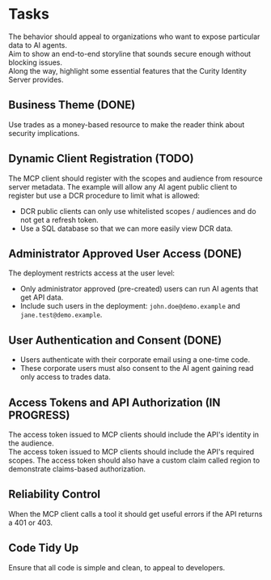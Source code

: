 # Tasks

The behavior should appeal to organizations who want to expose particular data to AI agents.\
Aim to show an end-to-end storyline that sounds secure enough without blocking issues.\
Along the way, highlight some essential features that the Curity Identity Server provides.

## Business Theme (DONE)

Use trades as a money-based resource to make the reader think about security implications.

## Dynamic Client Registration (TODO)

The MCP client should register with the scopes and audience from resource server metadata.
The example will allow any AI agent public client to register but use a DCR procedure to limit what is allowed:

- DCR public clients can only use whitelisted scopes / audiences and do not get a refresh token.
- Use a SQL database so that we can more easily view DCR data.

## Administrator Approved User Access (DONE)

The deployment restricts access at the user level:

- Only administrator approved (pre-created) users can run AI agents that get API data.
- Include such users in the deployment: `john.doe@demo.example` and `jane.test@demo.example`.

## User Authentication and Consent (DONE)

- Users authenticate with their corporate email using a one-time code.
- These corporate users must also consent to the AI agent gaining read only access to trades data.

## Access Tokens and API Authorization (IN PROGRESS)

The access token issued to MCP clients should include the API's identity in the audience.\
The access token issued to MCP clients should include the API's required scopes.
The access token should also have a custom claim called region to demonstrate claims-based authorization.

## Reliability Control

When the MCP client calls a tool it should get useful errors if the API returns a 401 or 403.

## Code Tidy Up

Ensure that all code is simple and clean, to appeal to developers.
